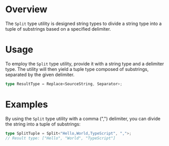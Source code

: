 # Overview

The `Split` type utility is designed string types to divide a string type into a tuple of substrings based on a specified delimiter.

# Usage

To employ the `Split` type utility, provide it with a string type and a delimiter type. The utility will then yield a tuple type composed of substrings, separated by the given delimiter.

```typescript
type ResultType = Replace<SourceString, Separator>;
```

# Examples

By using the `Split` type utility with a comma (",") delimiter, you can divide the string into a tuple of substrings:

```typescript
type SplitTuple = Split<"Hello,World,TypeScript", ",">;
// Result type: ["Hello", "World", "TypeScript"]
```

